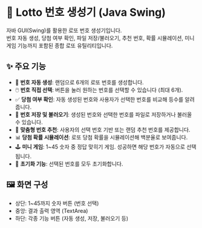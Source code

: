 # 🎲 Lotto 번호 생성기 (Java Swing)

자바 GUI(Swing)를 활용한 로또 번호 생성기입니다.  
번호 자동 생성, 당첨 여부 확인, 파일 저장/불러오기, 추천 번호, 확률 시뮬레이션, 미니 게임 기능까지 포함된 종합 로또 유틸리티입니다.

## ✨ 주요 기능

- 🎰 **번호 자동 생성**: 랜덤으로 6개의 로또 번호를 생성합니다.
- 🖱️ **번호 직접 선택**: 버튼을 눌러 원하는 번호를 선택할 수 있습니다 (최대 6개).
- ✅ **당첨 여부 확인**: 자동 생성된 번호와 사용자가 선택한 번호를 비교해 등수를 알려줍니다.
- 💾 **번호 저장 및 불러오기**: 생성된 번호와 선택한 번호를 파일로 저장하거나 불러올 수 있습니다.
- 🎯 **맞춤형 번호 추천**: 사용자의 선택 번호 기반 또는 랜덤 추천 번호를 제공합니다.
- 📊 **당첨 확률 시뮬레이션**: 로또 당첨 확률을 시뮬레이션해 백분율로 보여줍니다.
- 🕹️ **미니 게임**: 1~45 숫자 중 정답 맞히기 게임. 성공하면 해당 번호가 자동으로 선택됩니다.
- 🔄 **초기화 기능**: 선택된 번호를 모두 초기화합니다.

## 🖼️ 화면 구성

- 상단: 1~45까지 숫자 버튼 (번호 선택)
- 중앙: 결과 출력 영역 (TextArea)
- 하단: 각종 기능 버튼 (자동 생성, 저장, 불러오기 등)
